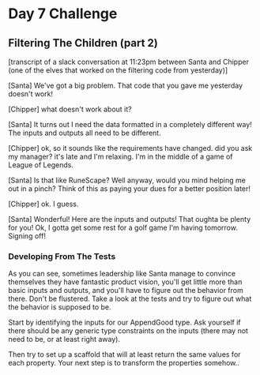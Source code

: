 # Day 7 Challenge

## Filtering The Children (part 2)

[transcript of a slack conversation at 11:23pm between Santa and Chipper (one of the elves that worked on the filtering code from yesterday)]

[Santa] We've got a big problem. That code that you gave me yesterday doesn't work!

[Chipper] what doesn't work about it?

[Santa] It turns out I need the data formatted in a completely different way! The inputs and outputs all need to be different.

[Chipper] ok, so it sounds like the requirements have changed. did you ask my manager? it's late and I'm relaxing. I'm in the middle of a game of League of Legends.

[Santa] Is that like RuneScape? Well anyway, would you mind helping me out in a pinch? Think of this as paying your dues for a better position later!

[Chipper] ok. I guess.

[Santa] Wonderful! Here are the inputs and outputs! That oughta be plenty for you! Ok, I gotta get some rest for a golf game I'm having tomorrow. Signing off!

### Developing From The Tests

As you can see, sometimes leadership like Santa manage to convince themselves they have fantastic product vision, you'll get little more than basic inputs and outputs, and you'll have to figure out the behavior from there. Don't be flustered. Take a look at the tests and try to figure out what the behavior is supposed to be.

Start by identifying the inputs for our AppendGood type. Ask yourself if there should be any generic type constraints on the inputs (there may not need to be, or at least right away).

Then try to set up a scaffold that will at least return the same values for each property. Your next step is to transform the properties somehow..
